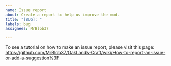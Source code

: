 ```yaml
---
name: Issue report
about: Create a report to help us improve the mod.
title: "[BUG]: "
labels: bug
assignees: MrBlob37

---
```


To see a tutorial on how to make an issue report, please visit this page:
https://github.com/MrBlob37/OakLands-Craft/wiki/How-to-report-an-issue-or-add-a-suggestion%3F
